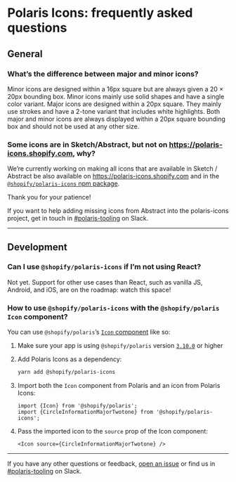 # Polaris Icons: frequently asked questions

## General

### What’s the difference between major and minor icons?

Minor icons are designed within a 16px square but are always given a 20 × 20px bounding box. Minor icons mainly use solid shapes and have a single color variant. Major icons are designed within a 20px square. They mainly use strokes and have a 2-tone variant that includes white highlights. Both major and minor icons are always displayed within a 20px square bounding box and should not be used at any other size.

### Some icons are in Sketch/Abstract, but not on https://polaris-icons.shopify.com, why?

We’re currently working on making all icons that are available in Sketch / Abstract be also available on https://polaris-icons.shopify.com and in the [`@shopify/polaris-icons` npm package](https://npmjs.com/package/@shopify/polaris-icons).

Thank you for your patience!

If you want to help adding missing icons from Abstract into the polaris-icons project, get in touch in [#polaris-tooling](https://shopify.slack.com/messages/CCNUS0FML) on Slack.

---

## Development

### Can I use `@shopify/polaris-icons` if I’m not using React?

Not yet. Support for other use cases than React, such as vanilla JS, Android, and iOS, are on the roadmap: watch this space!

### How to use `@shopify/polaris-icons` with the `@shopify/polaris` `Icon` component?

You can use `@shopify/polaris`’s [`Icon` component](https://polaris.shopify.com/components/images-and-icons/icon) like so:

1. Make sure your app is using `@shopify/polaris` version [`3.10.0`](https://github.com/Shopify/polaris-react/releases/tag/v3.10.0) or higher
2. Add Polaris Icons as a dependency:

   ```bash
   yarn add @shopify/polaris-icons
   ```

3. Import both the `Icon` component from Polaris and an icon from Polaris Icons:

   ```tsx
   import {Icon} from '@shopify/polaris';
   import {CircleInformationMajorTwotone} from '@shopify/polaris-icons';
   ```

4. Pass the imported icon to the `source` prop of the Icon component:

   ```tsx
   <Icon source={CircleInformationMajorTwotone} />
   ```

---

If you have any other questions or feedback, [open an issue](https://github.com/Shopify/polaris-icons/issues/new?assignees=HYPD&labels=&template=feedback-for-polaris-icons-ui.md&title=%5BFeedback%5D+) or find us in [#polaris-tooling](https://shopify.slack.com/messages/CCNUS0FML) on Slack.
